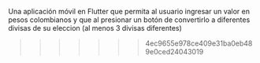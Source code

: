 
Una aplicación móvil en Flutter que permita al usuario ingresar un valor en pesos colombianos y que al presionar un botón de convertirlo a diferentes divisas de su eleccion (al menos 3 divisas diferentes)
>>>>>>> 4ec9655e978ce409e31ba0eb489e0ced24043019
